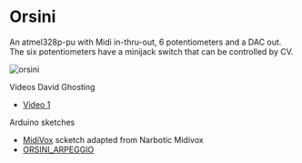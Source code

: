 Orsini
======

An atmel328p-pu with Midi in-thru-out, 6 potentiometers and a DAC out.
The six potentiometers have a minijack switch that can be controlled by CV.

![orsini](https://user-images.githubusercontent.com/6823868/29380198-2f4f556e-82c5-11e7-9e20-f05cb71f9899.jpg)

Videos David Ghosting
- [Video 1](https://youtu.be/K4ag43L7bm8)

Arduino sketches

- [MidiVox](https://github.com/averia/Orsini/tree/master/software/MidiVox_Orsini)
   scketch adapted from Narbotic Midivox
- [ORSINI_ARPEGGIO](https://github.com/averia/Orsini/tree/master/software/ORSINI_ARPEGGIO)


